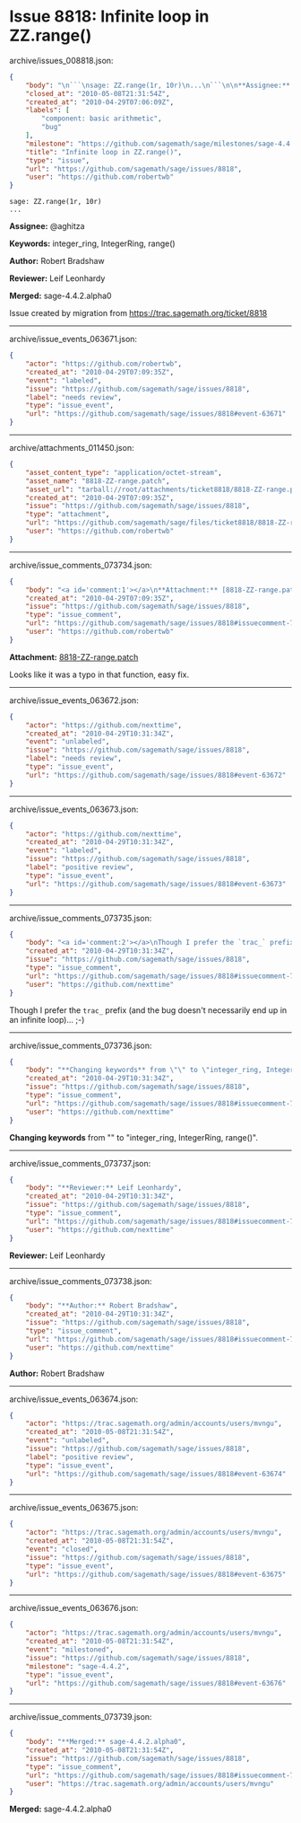 # Issue 8818: Infinite loop in ZZ.range()

archive/issues_008818.json:
```json
{
    "body": "\n```\nsage: ZZ.range(1r, 10r)\n...\n```\n\n**Assignee:** @aghitza\n\n**Keywords:** integer_ring, IntegerRing, range()\n\n**Author:** Robert Bradshaw\n\n**Reviewer:** Leif Leonhardy\n\n**Merged:** sage-4.4.2.alpha0\n\nIssue created by migration from https://trac.sagemath.org/ticket/8818\n\n",
    "closed_at": "2010-05-08T21:31:54Z",
    "created_at": "2010-04-29T07:06:09Z",
    "labels": [
        "component: basic arithmetic",
        "bug"
    ],
    "milestone": "https://github.com/sagemath/sage/milestones/sage-4.4.2",
    "title": "Infinite loop in ZZ.range()",
    "type": "issue",
    "url": "https://github.com/sagemath/sage/issues/8818",
    "user": "https://github.com/robertwb"
}
```

```
sage: ZZ.range(1r, 10r)
...
```

**Assignee:** @aghitza

**Keywords:** integer_ring, IntegerRing, range()

**Author:** Robert Bradshaw

**Reviewer:** Leif Leonhardy

**Merged:** sage-4.4.2.alpha0

Issue created by migration from https://trac.sagemath.org/ticket/8818





---

archive/issue_events_063671.json:
```json
{
    "actor": "https://github.com/robertwb",
    "created_at": "2010-04-29T07:09:35Z",
    "event": "labeled",
    "issue": "https://github.com/sagemath/sage/issues/8818",
    "label": "needs review",
    "type": "issue_event",
    "url": "https://github.com/sagemath/sage/issues/8818#event-63671"
}
```



---

archive/attachments_011450.json:
```json
{
    "asset_content_type": "application/octet-stream",
    "asset_name": "8818-ZZ-range.patch",
    "asset_url": "tarball://root/attachments/ticket8818/8818-ZZ-range.patch",
    "created_at": "2010-04-29T07:09:35Z",
    "issue": "https://github.com/sagemath/sage/issues/8818",
    "type": "attachment",
    "url": "https://github.com/sagemath/sage/files/ticket8818/8818-ZZ-range.patch",
    "user": "https://github.com/robertwb"
}
```



---

archive/issue_comments_073734.json:
```json
{
    "body": "<a id='comment:1'></a>\n**Attachment:** [8818-ZZ-range.patch](https://github.com/sagemath/sage/files/ticket8818/8818-ZZ-range.patch)\n\nLooks like it was a typo in that function, easy fix.",
    "created_at": "2010-04-29T07:09:35Z",
    "issue": "https://github.com/sagemath/sage/issues/8818",
    "type": "issue_comment",
    "url": "https://github.com/sagemath/sage/issues/8818#issuecomment-73734",
    "user": "https://github.com/robertwb"
}
```

<a id='comment:1'></a>
**Attachment:** [8818-ZZ-range.patch](https://github.com/sagemath/sage/files/ticket8818/8818-ZZ-range.patch)

Looks like it was a typo in that function, easy fix.



---

archive/issue_events_063672.json:
```json
{
    "actor": "https://github.com/nexttime",
    "created_at": "2010-04-29T10:31:34Z",
    "event": "unlabeled",
    "issue": "https://github.com/sagemath/sage/issues/8818",
    "label": "needs review",
    "type": "issue_event",
    "url": "https://github.com/sagemath/sage/issues/8818#event-63672"
}
```



---

archive/issue_events_063673.json:
```json
{
    "actor": "https://github.com/nexttime",
    "created_at": "2010-04-29T10:31:34Z",
    "event": "labeled",
    "issue": "https://github.com/sagemath/sage/issues/8818",
    "label": "positive review",
    "type": "issue_event",
    "url": "https://github.com/sagemath/sage/issues/8818#event-63673"
}
```



---

archive/issue_comments_073735.json:
```json
{
    "body": "<a id='comment:2'></a>\nThough I prefer the `trac_` prefix (and the bug doesn't necessarily end up in an infinite loop)... ;-)",
    "created_at": "2010-04-29T10:31:34Z",
    "issue": "https://github.com/sagemath/sage/issues/8818",
    "type": "issue_comment",
    "url": "https://github.com/sagemath/sage/issues/8818#issuecomment-73735",
    "user": "https://github.com/nexttime"
}
```

<a id='comment:2'></a>
Though I prefer the `trac_` prefix (and the bug doesn't necessarily end up in an infinite loop)... ;-)



---

archive/issue_comments_073736.json:
```json
{
    "body": "**Changing keywords** from \"\" to \"integer_ring, IntegerRing, range()\".",
    "created_at": "2010-04-29T10:31:34Z",
    "issue": "https://github.com/sagemath/sage/issues/8818",
    "type": "issue_comment",
    "url": "https://github.com/sagemath/sage/issues/8818#issuecomment-73736",
    "user": "https://github.com/nexttime"
}
```

**Changing keywords** from "" to "integer_ring, IntegerRing, range()".



---

archive/issue_comments_073737.json:
```json
{
    "body": "**Reviewer:** Leif Leonhardy",
    "created_at": "2010-04-29T10:31:34Z",
    "issue": "https://github.com/sagemath/sage/issues/8818",
    "type": "issue_comment",
    "url": "https://github.com/sagemath/sage/issues/8818#issuecomment-73737",
    "user": "https://github.com/nexttime"
}
```

**Reviewer:** Leif Leonhardy



---

archive/issue_comments_073738.json:
```json
{
    "body": "**Author:** Robert Bradshaw",
    "created_at": "2010-04-29T10:31:34Z",
    "issue": "https://github.com/sagemath/sage/issues/8818",
    "type": "issue_comment",
    "url": "https://github.com/sagemath/sage/issues/8818#issuecomment-73738",
    "user": "https://github.com/nexttime"
}
```

**Author:** Robert Bradshaw



---

archive/issue_events_063674.json:
```json
{
    "actor": "https://trac.sagemath.org/admin/accounts/users/mvngu",
    "created_at": "2010-05-08T21:31:54Z",
    "event": "unlabeled",
    "issue": "https://github.com/sagemath/sage/issues/8818",
    "label": "positive review",
    "type": "issue_event",
    "url": "https://github.com/sagemath/sage/issues/8818#event-63674"
}
```



---

archive/issue_events_063675.json:
```json
{
    "actor": "https://trac.sagemath.org/admin/accounts/users/mvngu",
    "created_at": "2010-05-08T21:31:54Z",
    "event": "closed",
    "issue": "https://github.com/sagemath/sage/issues/8818",
    "type": "issue_event",
    "url": "https://github.com/sagemath/sage/issues/8818#event-63675"
}
```



---

archive/issue_events_063676.json:
```json
{
    "actor": "https://trac.sagemath.org/admin/accounts/users/mvngu",
    "created_at": "2010-05-08T21:31:54Z",
    "event": "milestoned",
    "issue": "https://github.com/sagemath/sage/issues/8818",
    "milestone": "sage-4.4.2",
    "type": "issue_event",
    "url": "https://github.com/sagemath/sage/issues/8818#event-63676"
}
```



---

archive/issue_comments_073739.json:
```json
{
    "body": "**Merged:** sage-4.4.2.alpha0",
    "created_at": "2010-05-08T21:31:54Z",
    "issue": "https://github.com/sagemath/sage/issues/8818",
    "type": "issue_comment",
    "url": "https://github.com/sagemath/sage/issues/8818#issuecomment-73739",
    "user": "https://trac.sagemath.org/admin/accounts/users/mvngu"
}
```

**Merged:** sage-4.4.2.alpha0
